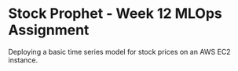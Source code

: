 # Stock Prophet - Week 12 MLOps Assignment

Deploying a basic time series model for stock prices on an AWS EC2 instance.
